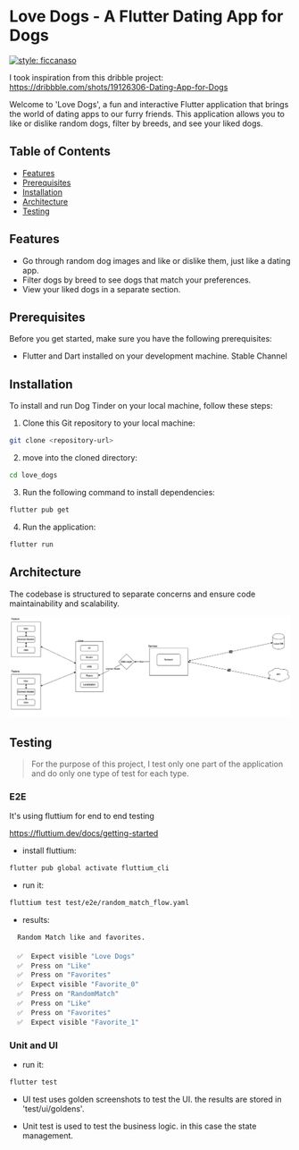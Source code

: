 # Love Dogs - A Flutter Dating App for Dogs

[![style: ficcanaso](https://img.shields.io/badge/style-ficcanaso-yellow)](https://github.com/dbbd59/ficcanaso)

I took inspiration from this dribble project:
https://dribbble.com/shots/19126306-Dating-App-for-Dogs

Welcome to 'Love Dogs', a fun and interactive Flutter application that brings the world of dating apps to our furry friends. This application allows you to like or dislike random dogs, filter by breeds, and see your liked dogs.

## Table of Contents

- [Features](#features)
- [Prerequisites](#prerequisites)
- [Installation](#installation)
- [Architecture](#architecture)
- [Testing](#testing)

## Features

- Go through random dog images and like or dislike them, just like a dating app.
- Filter dogs by breed to see dogs that match your preferences.
- View your liked dogs in a separate section.

## Prerequisites

Before you get started, make sure you have the following prerequisites:

- Flutter and Dart installed on your development machine. Stable Channel

## Installation

To install and run Dog Tinder on your local machine, follow these steps:

1. Clone this Git repository to your local machine:

```bash
git clone <repository-url>
```

2. move into the cloned directory:

```bash
cd love_dogs
```

3. Run the following command to install dependencies:

```bash
flutter pub get
```

4. Run the application:

```bash
flutter run
```

## Architecture

The codebase is structured to separate concerns and ensure code maintainability and scalability.

![architecture](docs/architecture.png)

## Testing

> For the purpose of this project, I test only one part of the application and do only one type of test for each type.

### E2E

It's using fluttium for end to end testing

https://fluttium.dev/docs/getting-started

- install fluttium:

```bash
flutter pub global activate fluttium_cli
```

- run it:

```bash
fluttium test test/e2e/random_match_flow.yaml
```

- results:

```bash
  Random Match like and favorites.

  ✅  Expect visible "Love Dogs"
  ✅  Press on "Like"
  ✅  Press on "Favorites"
  ✅  Expect visible "Favorite_0"
  ✅  Press on "RandomMatch"
  ✅  Press on "Like"
  ✅  Press on "Favorites"
  ✅  Expect visible "Favorite_1"
```

### Unit and UI

- run it:

```bash
flutter test
```

- UI test uses golden screenshots to test the UI. the results are stored in 'test/ui/goldens'.

- Unit test is used to test the business logic. in this case the state management.

